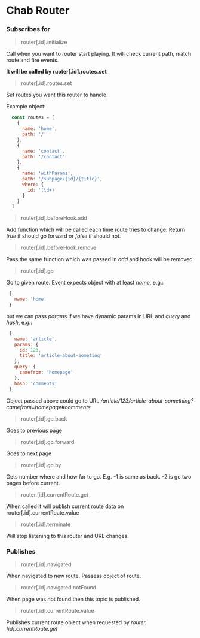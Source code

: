 # Chab Router

### Subscribes for

> router[.id].initialize

  Call when you want to router start playing.
  It will check current path, match route and fire events.
  
  **It will be called by ruoter[.id].routes.set**

> router[.id].routes.set

  Set routes you want this router to handle.
  
  Example object:
  ```js
    const routes = [
      {
        name: 'home',
        path: '/'
      },
      {
        name: 'contact',
        path: '/contact'
      },
      {
        name: 'withParams',
        path: '/subpage/{id}/{title}',
        where: {
          id: '(\d+)'
        }
      }
    ]
  ```
  
> router[.id].beforeHook.add
  
  Add function which will be called each time route tries to change.
  Return *true* if should go forward or *false* if should not.
  
> router[.id].beforeHook.remove

 Pass the same function which was passed in *add* and hook will be removed.
 
> router[.id].go
  
 Go to given route. Event expects object with at least *name*, e.g.:
 ```js
  {
    name: 'home'
  }
 ```
 
 but we can pass *params* if we have dynamic params in URL and *query* and *hash*, e.g.:
 ```js
  {
    name: 'article',
    params: {
      id: 123,
      title: 'article-about-someting'
    },
    query: {
      camefrom: 'homepage'
    },
    hash: 'comments'
  }
 ```
 
 Object passed above could go to URL */article/123/article-about-something?camefrom=homepage#comments*
 
> router[.id].go.back
  
  Goes to previous page
  
> router[.id].go.forward

  Goes to next page
  
> router[.id].go.by
  
  Gets number where and how far to go. E.g. -1 is same as back. -2 is go two pages before current.
  
> router.[id].currentRoute.get

  When called it will publish current route data on router[.id].currentRoute.value
  
> router[.id].terminate

  Will stop listening to this router and URL changes.
  
### Publishes

> router[.id].navigated

  When navigated to new route. Passess object of route.
  
> router[.id].navigated.notFound

  When page was not found then this topic is published.
  
> router[.id].currentRoute.value

  Publishes current route object when requested by *router.[id].currentRoute.get*
